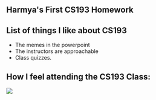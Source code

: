 ## Harmya's First CS193 Homework

## List of things I like about CS193
- The memes in the powerpoint
- The instructors are approachable 
- Class quizzes.


## How I feel attending the CS193 Class:
![](http://i.imgur.com/OUkLi.gif)

